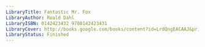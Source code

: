```yaml
---
LibraryTitle: Fantastic Mr. Fox
LibraryAuthor: Roald Dahl
LibraryISBN: 0142423432 9780142423431
LibraryCover: http://books.google.com/books/content?id=LrdQngEACAAJ&printsec=frontcover&img=1&zoom=1&source=gbs_api
LibraryStatus: Finished
---
```

